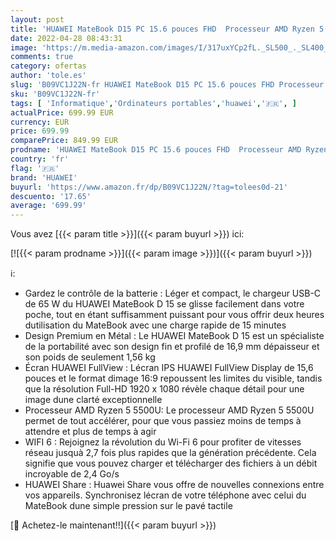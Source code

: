 ```yaml
---
layout: post
title: 'HUAWEI MateBook D15 PC 15.6 pouces FHD  Processeur AMD Ryzen 5 5500U  RAM 8Go SSD 512Go  Design Premium en Métal  Capteur D empreinte Digitale  Clavier Français AZERTY  Wifi 6  Argent'
date: 2022-04-28 08:43:31
image: 'https://m.media-amazon.com/images/I/317uxYCp2fL._SL500_._SL400_.jpg'
comments: true
category: ofertas
author: 'tole.es'
slug: 'B09VC1J22N-fr HUAWEI MateBook D15 PC 15.6 pouces FHD Processeur AMD...'
sku: 'B09VC1J22N-fr'
tags: [ 'Informatique','Ordinateurs portables','huawei','🇫🇷', ]
actualPrice: 699.99 EUR
currency: EUR
price: 699.99
comparePrice: 849.99 EUR
prodname: 'HUAWEI MateBook D15 PC 15.6 pouces FHD  Processeur AMD Ryzen 5 5500U  RAM 8Go SSD 512Go  Design Premium en Métal  Capteur D empreinte Digitale  Clavier Français AZERTY  Wifi 6  Argent'
country: 'fr'
flag: '🇫🇷'
brand: 'HUAWEI'
buyurl: 'https://www.amazon.fr/dp/B09VC1J22N/?tag=tolees0d-21'
descuento: '17.65'
average: '699.99'
---
```


Vous avez [{{< param title >}}]({{< param buyurl >}}) ici:

[![{{< param prodname >}}]({{< param image >}})]({{< param buyurl >}})

ℹ️:

- Gardez le contrôle de la batterie : Léger et compact, le chargeur USB-C de 65 W du HUAWEI MateBook D 15 se glisse facilement dans votre poche, tout en étant suffisamment puissant pour vous offrir deux heures dutilisation du MateBook avec une charge rapide de 15 minutes
- Design Premium en Métal : Le HUAWEI MateBook D 15 est un spécialiste de la portabilité avec son design fin et profilé de 16,9 mm dépaisseur et son poids de seulement 1,56 kg
- Écran HUAWEI FullView : Lécran IPS HUAWEI FullView Display de 15,6 pouces et le format dimage 16:9 repoussent les limites du visible, tandis que la résolution Full-HD 1920 x 1080 révèle chaque détail pour une image dune clarté exceptionnelle
- Processeur ‎AMD Ryzen 5 5500U: Le processeur AMD Ryzen 5 5500U permet de tout accélérer, pour que vous passiez moins de temps à attendre et plus de temps à agir
- WIFI 6 : Rejoignez la révolution du Wi-Fi 6 pour profiter de vitesses réseau jusquà 2,7 fois plus rapides que la génération précédente. Cela signifie que vous pouvez charger et télécharger des fichiers à un débit incroyable de 2,4 Go/s
- HUAWEI Share : Huawei Share vous offre de nouvelles connexions entre vos appareils. Synchronisez lécran de votre téléphone avec celui du MateBook dune simple pression sur le pavé tactile

[🛒 Achetez-le maintenant!!]({{< param buyurl >}})
